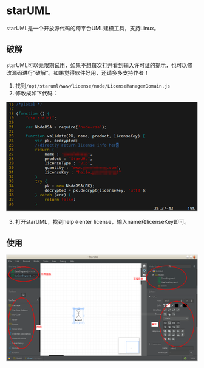 # starUML

starUML是一个开放源代码的跨平台UML建模工具，支持Linux。

## 破解

starUML可以无限期试用，如果不想每次打开看到输入许可证的提示，也可以修改源码进行“破解”。如果觉得软件好用，还请多多支持作者！

1. 找到`/opt/staruml/www/license/node/LicenseManagerDomain.js`
2. 修改成如下代码：

![](res/1.png)

3. 打开starUML，找到help->enter license，输入name和licenseKey即可。

## 使用

![](res/2.png)
